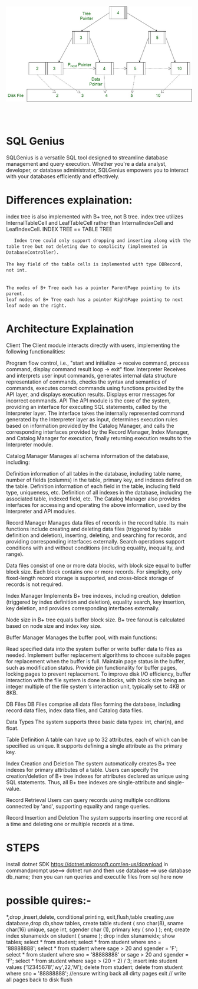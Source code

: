 ![Application screenshot](./b+tree.jpg)

<br/>
<br/>

# SQL Genius
 SQLGenius is a versatile SQL tool designed to streamline database management and query execution. Whether you're a data analyst, developer, or database administrator, SQLGenius empowers you to interact with your databases efficiently and effectively.

Differences explaination:
=========================
 index tree is also implemented with B+ tree, not B tree.
   index tree utilizes InternalTableCell and LeafTableCell rather than InternalIndexCell and LeafIndexCell.
INDEX TREE == TABLE TREE 
    
       Index tree could only support dropping and inserting along with the table tree but not deleting due to complicity (implemented in DatabaseController).

    The key field of the table cells is implemented with type DBRecord, not int.


    The nodes of B+ Tree each has a pointer ParentPage pointing to its parent.
    leaf nodes of B+ Tree each has a pointer RightPage pointing to next leaf node on the right.

Architecture Explaination
=============

Client
The Client module interacts directly with users, implementing the following functionalities:

Program flow control, i.e., "start and initialize -> receive command, process command, display command result loop -> exit" flow.
Interpreter
Receives and interprets user input commands, generates internal data structure representation of commands, checks the syntax and semantics of commands, executes correct commands using functions provided by the API layer, and displays execution results. Displays error messages for incorrect commands.
API
The API module is the core of the system, providing an interface for executing SQL statements, called by the Interpreter layer. The interface takes the internally represented command generated by the Interpreter layer as input, determines execution rules based on information provided by the Catalog Manager, and calls the corresponding interfaces provided by the Record Manager, Index Manager, and Catalog Manager for execution, finally returning execution results to the Interpreter module.

Catalog Manager
Manages all schema information of the database, including:

Definition information of all tables in the database, including table name, number of fields (columns) in the table, primary key, and indexes defined on the table.
Definition information of each field in the table, including field type, uniqueness, etc.
Definition of all indexes in the database, including the associated table, indexed field, etc.
The Catalog Manager also provides interfaces for accessing and operating the above information, used by the Interpreter and API modules.

Record Manager
Manages data files of records in the record table. Its main functions include creating and deleting data files (triggered by table definition and deletion), inserting, deleting, and searching for records, and providing corresponding interfaces externally. Search operations support conditions with and without conditions (including equality, inequality, and range).

Data files consist of one or more data blocks, with block size equal to buffer block size. Each block contains one or more records. For simplicity, only fixed-length record storage is supported, and cross-block storage of records is not required.

Index Manager
Implements B+ tree indexes, including creation, deletion (triggered by index definition and deletion), equality search, key insertion, key deletion, and provides corresponding interfaces externally.

Node size in B+ tree equals buffer block size. B+ tree fanout is calculated based on node size and index key size.

Buffer Manager
Manages the buffer pool, with main functions:

Read specified data into the system buffer or write buffer data to files as needed.
Implement buffer replacement algorithms to choose suitable pages for replacement when the buffer is full.
Maintain page status in the buffer, such as modification status.
Provide pin functionality for buffer pages, locking pages to prevent replacement.
To improve disk I/O efficiency, buffer interaction with the file system is done in blocks, with block size being an integer multiple of the file system's interaction unit, typically set to 4KB or 8KB.

DB Files
DB Files comprise all data files forming the database, including record data files, index data files, and Catalog data files.

Data Types
The system supports three basic data types: int, char(n), and float.

Table Definition
A table can have up to 32 attributes, each of which can be specified as unique. It supports defining a single attribute as the primary key.

Index Creation and Deletion
The system automatically creates B+ tree indexes for primary attributes of a table. Users can specify the creation/deletion of B+ tree indexes for attributes declared as unique using SQL statements. Thus, all B+ tree indexes are single-attribute and single-value.

Record Retrieval
Users can query records using multiple conditions connected by 'and', supporting equality and range queries.

Record Insertion and Deletion
The system supports inserting one record at a time and deleting one or multiple records at a time.


STEPS
======
install dotnet SDK  https://dotnet.microsoft.com/en-us/download
in commandprompt use==> dotnet run
and then use database ==> use database db_name;
then you can run queries and executile files from sql here now 

possible quires:-
================
*,drop ,insert,delete, conditional printing, exit,flush,table creating,use database,drop db,show tables,
create table student (
    sno char(8),
    sname char(16) unique,
    sage int,
    sgender char (1),
    primary key ( sno )
);
ent;
create index stunameidx on student ( sname );
drop index stunameidx;
show tables;
select * from student;
select * from student where sno = '88888888';
select * from student where sage > 20 and sgender = 'F';
select * from student where sno = '88888888' or sage > 20 and sgender = 'F';
select * from student where sage > (20 + 2) / 3;
insert into student values ('12345678','wy',22,'M');
delete from student;
delete from student where sno = '88888888';
//ensure writing back all dirty pages
exit
// write all pages back to disk
flush
